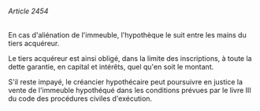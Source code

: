 ###### Article 2454

En cas d'aliénation de l'immeuble, l'hypothèque le suit entre les mains du tiers acquéreur.

Le tiers acquéreur est ainsi obligé, dans la limite des inscriptions, à toute la dette garantie, en capital et intérêts, quel qu'en soit le montant.

S'il reste impayé, le créancier hypothécaire peut poursuivre en justice la vente de l'immeuble hypothéqué dans les conditions prévues par le livre III du code des procédures civiles d'exécution.

